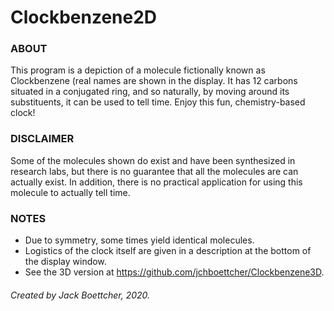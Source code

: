 # Clockbenzene2D

### ABOUT
This program is a depiction of a molecule fictionally known as Clockbenzene (real names are shown in the display. It has 12 carbons situated in a conjugated ring, and so naturally, by moving around its substituents, it can be used to tell time. Enjoy this fun, chemistry-based clock!

### DISCLAIMER
Some of the molecules shown do exist and have been synthesized in research labs, but there is no guarantee that all the molecules are can actually exist. In addition, there is no practical application for using this molecule to actually tell time.

### NOTES
* Due to symmetry, some times yield identical molecules.
* Logistics of the clock itself are given in a description at the bottom of the display window.
* See the 3D version at https://github.com/jchboettcher/Clockbenzene3D.


###### Created by Jack Boettcher, 2020.
